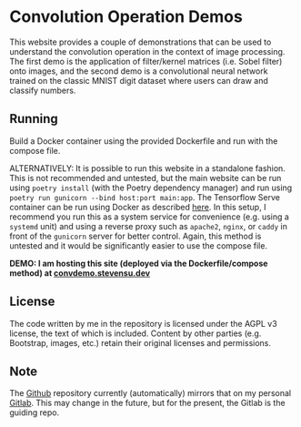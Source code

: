 # Convolution Operation Demos
This website provides a couple of demonstrations that can be used to understand the convolution operation in the context of image processing. The first demo is the application of filter/kernel matrices (i.e. Sobel filter) onto images, and the second demo is a convolutional neural network trained on the classic MNIST digit dataset where users can draw and classify numbers.

## Running
Build a Docker container using the provided Dockerfile and run with the compose file.

ALTERNATIVELY:
It is possible to run this website in a standalone fashion. This is not recommended and untested, but the main website can be run using `poetry install` (with the Poetry dependency manager) and run using `poetry run gunicorn --bind host:port main:app`. The Tensorflow Serve container can be run using Docker as described [here](https://www.tensorflow.org/tfx/serving/docker). In this setup, I recommend you run this as a system service for convenience (e.g. using a `systemd` unit) and using a reverse proxy such as `apache2`, `nginx`, or `caddy` in front of the `gunicorn` server for better control. Again, this method is untested and it would be significantly easier to use the compose file.

**DEMO: I am hosting this site (deployed via the Dockerfile/compose method) at [convdemo.stevensu.dev](https://convdemo.stevensu.dev)**

## License
The code written by me in the repository is licensed under the AGPL v3 license, the text of which is included. Content by other parties (e.g. Bootstrap, images, etc.) retain their original licenses and permissions. 

## Note
The [Github](https://github.com/lakewood999/conv-demo) repository currently (automatically) mirrors that on my personal [Gitlab](https://git.stevensu.dev/lakewood999/conv-demo). This may change in the future, but for the present, the Gitlab is the guiding repo. 
